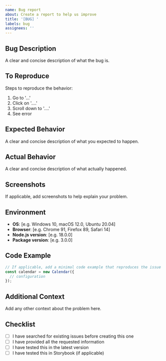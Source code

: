 ```yaml
---
name: Bug report
about: Create a report to help us improve
title: '[BUG] '
labels: bug
assignees: ''
---
```


## Bug Description
A clear and concise description of what the bug is.

## To Reproduce
Steps to reproduce the behavior:
1. Go to '...'
2. Click on '....'
3. Scroll down to '....'
4. See error

## Expected Behavior
A clear and concise description of what you expected to happen.

## Actual Behavior
A clear and concise description of what actually happened.

## Screenshots
If applicable, add screenshots to help explain your problem.

## Environment
- **OS**: [e.g. Windows 10, macOS 12.0, Ubuntu 20.04]
- **Browser**: [e.g. Chrome 91, Firefox 89, Safari 14]
- **Node.js version**: [e.g. 18.0.0]
- **Package version**: [e.g. 3.0.0]

## Code Example
```javascript
// If applicable, add a minimal code example that reproduces the issue
const calendar = new Calendar({
  // configuration
});
```

## Additional Context
Add any other context about the problem here.

## Checklist
- [ ] I have searched for existing issues before creating this one
- [ ] I have provided all the requested information
- [ ] I have tested this in the latest version
- [ ] I have tested this in Storybook (if applicable)
